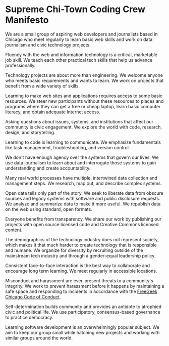# Supreme Chi-Town Coding Crew Manifesto

We are a small group of aspiring web developers and journalists based in Chicago who meet regularly to learn basic web skills and work on data journalism and civic technology projects.

Fluency with the web and information technology is a critical, marketable job skill. We teach each other practical tech skills that help us advance professionally.

Technology projects are about more than engineering. We welcome anyone who meets basic requirements and wants to learn. We work on projects that benefit from a wide variety of skills.

Learning to make web sites and applications requires access to some basic resources. We steer new participants without these resources to places and programs where they can get a free or cheap laptop, learn basic computer literacy, and obtain adequate Internet access.

Asking questions about issues, systems, and institutions that affect our community is civic engagement. We explore the world with code, research, design, and storytelling. 

Learning to code is learning to communicate. We emphasize fundamentals like task management, troubleshooting, and version control.

We don't have enough agency over the systems that govern our lives. We use data journalism to learn about and interrogate those systems to gain understanding and create accountability. 

Many real world processes have multiple, intertwined data collection and management steps. We research, map out, and describe complex systems.

Open data tells only part of the story. We seek to liberate data from obscure sources and legacy systems with software and public disclosure requests. We analyze and summarize data to make it more useful. We republish data on the web using standard, open formats.

Everyone benefits from transparency. We share our work by publishing our projects with open source licensed code and Creative Commons licensed content. 

The demographics of the technology industry does not represent society, which makes it that much harder to create technology that is responsible and humane. We organize for diversity by recruiting outside of the mainstream tech industry and through a gender-equal leadership policy.

Consistent face-to-face interaction is the best way to collaborate and encourage long term learning. We meet regularly in accessible locations.

Misconduct and harassment are ever-present threats to a community's integrity. We work to prevent harassment before it happens by maintaining a safe space and responding to incidents in accordance with the [FreeGeek Chicago Code of Conduct](https://github.com/freegeekchicago/fgc-docs/blob/master/code-of-conduct.md).

Self-determination builds community and provides an antidote to atrophied civic and political life. We use participatory, consensus-based governance to practice democracy.

Learning software development is an overwhelmingly popular subject. We aim to keep our group small while hatching new projects and working with similar groups around the world.
